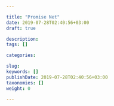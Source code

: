 ```yaml
---

title: "Promise Net"
date: 2019-07-28T02:40:56+03:00
draft: true

description: 
tags: []

categories:

slug: 
keywords: []
publishDate: 2019-07-28T02:40:56+03:00
taxonomies: []
weight: 0

---
```


